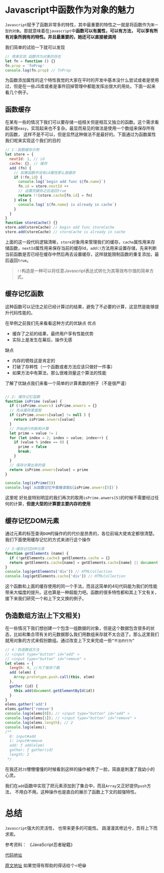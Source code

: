 # Javascript中函数作为对象的魅力

`Javascript`赋予了函数非常多的特性，其中最重要的特性之一就是将函数作为`第一型的对象`。那就意味着在`javascript`中**函数可以有属性，可以有方法， 可以享有所有对象所拥有的特性。并且最重要的，她还可以直接被调用**

我们简单的试验一下就可以发现
```js
// 简单实验 函数作为对象的存在
let fn = function () {}
fn.prop = 'fnProp'
console.log(fn.prop) // fnProp
```
为函数添加属性的这个特性我觉的大家在平时的开发中基本没什么尝试或者是使用过，但是在一些JS库或者是事件回掉管理中都能发挥出很大的用处。下面一起来看几个例子。

## 函数缓存

在某有一些的情况下我们可以要存储一组相关但是相互又独立的函数。这个需求看起来很`easy`，实现起来也不复杂。最显而易见的做法是使用一个数组来保存所有的函数，
这样不是不可以，但是显然这种做法不是最好的。下面通过为函数属性我们呢来实现这个我们的目的

```js
// 1：函数缓存示例
let store = {
  nextId: 1, // id
  cache: {}, // 缓存
  add (fn) {
    // 如果函数中没有id属性那么就缓存
    if (!fn.id) {
      console.log(`begin add func ${fn.name}`)
      fn.id = store.nextId ++
      // 设置完缓存之后返回true
      return !!(store.cache[fn.id] = fn)
    } else {
      console.log(`${fn.name} is already in cache`)
    }
  }
}
function storeCache() {}
store.add(storeCache) // begin add func storeCache
store.add(storeCache) // storeCache is already in cache
```

上面的这一段代码逻辑清晰，`store`对象用来管理我们的缓存，`cache`属性用来存储函数，`nextId`属性用来保存当前的缓存Id，`add()`方法用来设置存储，先来判断当前函数是否已经在缓存中然后再去设置缓存，这样就能限制函数的重复添加，最后返回`true`。

> `!!`构造是一种可以将任意Javascript表达式转化为其等效布尔值的简单方式。


## 缓存记忆函数

这种函数可以记住之前已经计算过的结果，避免了不必要的计算，这显然是能够提升代码性能的。

在举例之前我们先来看看这种方式的优缺点
优点
  - 缓存了之前的结果，最终用户享有性能优势
  - 实际上是发生在幕后，操作无感

缺点
  - 内存的牺牲这是肯定的
  - 打破了存粹性（一个函数或者方法应该只做好一件事）
  - 如果方法中有算法，那么很难测量这个算法的性能

了解了优缺点我们来看一个简单的计算素数的例子（不是很严谨）

```js

// 2: 缓存记忆函数
function isPrime (value) {
  if (!isPrime.anwers) isPrime.anwers = {}
  // 先从缓存里面取
  if (isPrime.anwers[value] != null ) {
    return isPrime.anwers[value]
  }
  // 开始进行判断和计算
  let prime = value != 1
  for (let index = 2; index < value; index++) {
    if (value % index == 0) {
      prime = false
      break;
    } 
  }
  // 保存计算出来的值
  return isPrime.anwers[value] = prime
}

console.log(isPrime(5))
console.log(`从函数记忆中直接读取${isPrime.anwers[5]}`)
```

这里呢 好处是特别明显的我们再次的取用`isPrime.anwers[5]`的时候不需要经过任何的计算，**但是大型的计算要主要内存的使用**

## 缓存记忆DOM元素

通过元素的标签查询`DOM`的操作的的代价是昂贵的，各位前端大佬肯定都很清楚。我们下面使用缓存记忆的方式来进行这个操作

```js
// 3:缓存记忆DOM元素
function getElements (name) {
  if (!getElements.cache) getElements.cache = {}
  return getElements.cache[name] = getElements.cache[name] || document.getElementsByTagName(name);
}
console.log(getElements('div')) // HTMLCollection
console.log(getElements.cache['div']) // HTMLCollection
```

这个函数和上面的缓存使用的同一个手法，而且这简单的4句代码能为我们的性能带来大幅度的提升。这也算是一种超能力吧。函数的很多特性都和其上下文有关，接下来我们研究一个和上下文又换的例子。

## 伪造数组方法(上下文相关)

在一些情况下我们想创建一个包含一组数据的对象，但是这个数据包含很多的状态，比如和集合项有关的元数据那么我们用数组来存就不太合适了。那么这里我们就用对象的方式来假扮数组。通过改变上下文来完成一些`“不法的行为”`

```js
// 4：伪造数组方法
// <input type="button" id="add" >
// <input type="button" id="remove" >
let elems = {
  length: 0, //为了保存个数
  add (elem) {
    Array.prototype.push.call(this, elem)
  },
  gather (id) {
    this.add(document.getElementById(id))
  }
}
elems.gather('add')
elems.gather('remove')
console.log(elems[0]); // <input type="button" id="add" >
console.log(elems[1]); // <input type="button" id="remove" >
console.log(elems.length); // 2
console.log(elems);
/**
  0: input#add
  1: input#remove
  add: ƒ add(elem)
  gather: ƒ gather(id)
  length: 2
 */
```

在我还对`JS`懵懵懂懂的时候看到这样的操作被秀了一脸，简直是刺激了我幼小的心灵。

我们在`add`函数中实现了把元素添加到了集合中，而且`Array`又正好提供`push`方法， 不用白不用。这种操作也是直白的展示了函数上下文的超强特性。


# 总结

`Javascript`强大的灵活性， 也带来更多的可能性。 路漫漫其修远兮，吾将上下而求索。

参考资料： 《JavaScript忍者秘籍》

 [代码地址](https://github.com/QDMarkMan/usually-accumulated/blob/master/src/func_width_obj.js)

 [原文地址](https://github.com/QDMarkMan/CodeBlog/blob/master/Javascript/Javascript中函数作为对象的魅力.md) 如果觉得有帮助的得话给个⭐吧😁

